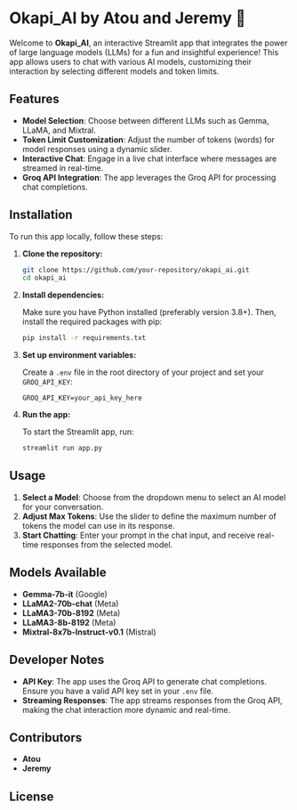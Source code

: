 
# Okapi_AI by Atou and Jeremy 💬

Welcome to **Okapi_AI**, an interactive Streamlit app that integrates the power of large language models (LLMs) for a fun and insightful experience! This app allows users to chat with various AI models, customizing their interaction by selecting different models and token limits.

## Features

- **Model Selection**: Choose between different LLMs such as Gemma, LLaMA, and Mixtral.
- **Token Limit Customization**: Adjust the number of tokens (words) for model responses using a dynamic slider.
- **Interactive Chat**: Engage in a live chat interface where messages are streamed in real-time.
- **Groq API Integration**: The app leverages the Groq API for processing chat completions.

## Installation

To run this app locally, follow these steps:

1. **Clone the repository:**

   ```bash
   git clone https://github.com/your-repository/okapi_ai.git
   cd okapi_ai
   ```

2. **Install dependencies:**

   Make sure you have Python installed (preferably version 3.8+). Then, install the required packages with pip:

   ```bash
   pip install -r requirements.txt
   ```

3. **Set up environment variables:**

   Create a `.env` file in the root directory of your project and set your `GROQ_API_KEY`:

   ```env
   GROQ_API_KEY=your_api_key_here
   ```

4. **Run the app:**

   To start the Streamlit app, run:

   ```bash
   streamlit run app.py
   ```

## Usage

1. **Select a Model**: Choose from the dropdown menu to select an AI model for your conversation.
2. **Adjust Max Tokens**: Use the slider to define the maximum number of tokens the model can use in its response.
3. **Start Chatting**: Enter your prompt in the chat input, and receive real-time responses from the selected model.

## Models Available

- **Gemma-7b-it** (Google)
- **LLaMA2-70b-chat** (Meta)
- **LLaMA3-70b-8192** (Meta)
- **LLaMA3-8b-8192** (Meta)
- **Mixtral-8x7b-Instruct-v0.1** (Mistral)

## Developer Notes

- **API Key**: The app uses the Groq API to generate chat completions. Ensure you have a valid API key set in your `.env` file.
- **Streaming Responses**: The app streams responses from the Groq API, making the chat interaction more dynamic and real-time.

## Contributors

- **Atou** 
- **Jeremy** 

## License
